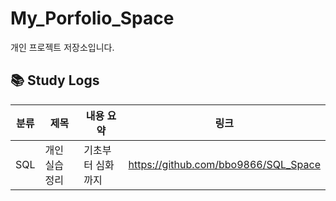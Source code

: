 # My_Porfolio_Space
개인 프로젝트 저장소입니다.


## 📚 Study Logs

| 분류 | 제목 | 내용 요약 | 링크 |
|------|------|-----------|------|
|SQL|개인 실습 정리|기초부터 심화까지|https://github.com/bbo9866/SQL_Space|

